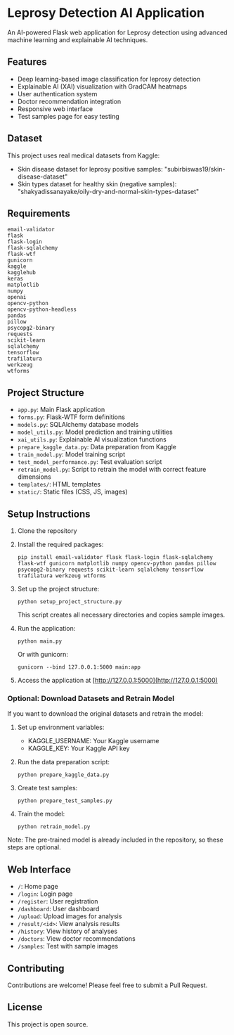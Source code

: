 # Leprosy Detection AI Application

An AI-powered Flask web application for Leprosy detection using advanced machine learning and explainable AI techniques.

## Features

- Deep learning-based image classification for leprosy detection
- Explainable AI (XAI) visualization with GradCAM heatmaps
- User authentication system
- Doctor recommendation integration
- Responsive web interface
- Test samples page for easy testing

## Dataset

This project uses real medical datasets from Kaggle:
- Skin disease dataset for leprosy positive samples: "subirbiswas19/skin-disease-dataset"
- Skin types dataset for healthy skin (negative samples): "shakyadissanayake/oily-dry-and-normal-skin-types-dataset"

## Requirements

```
email-validator
flask
flask-login
flask-sqlalchemy
flask-wtf
gunicorn
kaggle
kagglehub
keras
matplotlib
numpy
openai
opencv-python
opencv-python-headless
pandas
pillow
psycopg2-binary
requests
scikit-learn
sqlalchemy
tensorflow
trafilatura
werkzeug
wtforms
```

## Project Structure

- `app.py`: Main Flask application
- `forms.py`: Flask-WTF form definitions
- `models.py`: SQLAlchemy database models
- `model_utils.py`: Model prediction and training utilities
- `xai_utils.py`: Explainable AI visualization functions
- `prepare_kaggle_data.py`: Data preparation from Kaggle
- `train_model.py`: Model training script
- `test_model_performance.py`: Test evaluation script
- `retrain_model.py`: Script to retrain the model with correct feature dimensions
- `templates/`: HTML templates
- `static/`: Static files (CSS, JS, images)

## Setup Instructions

1. Clone the repository
2. Install the required packages:
   ```
   pip install email-validator flask flask-login flask-sqlalchemy flask-wtf gunicorn matplotlib numpy opencv-python pandas pillow psycopg2-binary requests scikit-learn sqlalchemy tensorflow trafilatura werkzeug wtforms
   ```

3. Set up the project structure:
   ```
   python setup_project_structure.py
   ```
   This script creates all necessary directories and copies sample images.

4. Run the application:
   ```
   python main.py
   ```
   Or with gunicorn:
   ```
   gunicorn --bind 127.0.0.1:5000 main:app
   ```

5. Access the application at [http://127.0.0.1:5000](http://127.0.0.1:5000)

### Optional: Download Datasets and Retrain Model

If you want to download the original datasets and retrain the model:

1. Set up environment variables:
   - KAGGLE_USERNAME: Your Kaggle username
   - KAGGLE_KEY: Your Kaggle API key

2. Run the data preparation script:
   ```
   python prepare_kaggle_data.py
   ```

3. Create test samples:
   ```
   python prepare_test_samples.py
   ```

4. Train the model:
   ```
   python retrain_model.py
   ```

Note: The pre-trained model is already included in the repository, so these steps are optional.

## Web Interface

- `/`: Home page
- `/login`: Login page
- `/register`: User registration
- `/dashboard`: User dashboard
- `/upload`: Upload images for analysis
- `/result/<id>`: View analysis results
- `/history`: View history of analyses
- `/doctors`: View doctor recommendations
- `/samples`: Test with sample images

## Contributing

Contributions are welcome! Please feel free to submit a Pull Request.

## License

This project is open source.